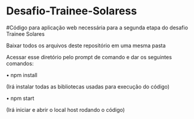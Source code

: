 # Desafio-Trainee-Solaress

#Código para aplicação web necessária para a segunda etapa do desafio Trainee Solares

Baixar todos os arquivos deste repositório em uma mesma pasta

Acessar esse diretório pelo prompt de comando e dar os seguintes comandos:

• npm install

(Irá instalar todas as bibliotecas usadas para execução do código)

• npm start 

(Irá iniciar e abrir o local host rodando o código)
